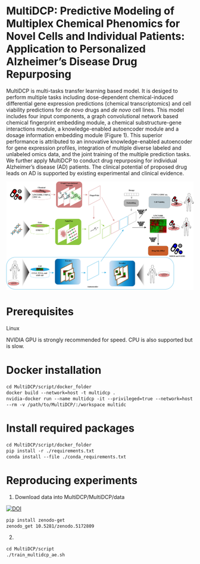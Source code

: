 # MultiDCP: Predictive Modeling of Multiplex Chemical Phenomics for Novel Cells and Individual Patients: Application to Personalized Alzheimer’s Disease Drug Repurposing

MultiDCP is multi-tasks transfer learning based model. It is desiged to perform multiple tasks including dose-dependent chemical-induced differential gene expression predictions (chemical transcriptomics) and cell viability predictions for *de novo* drugs and *de novo* cell lines. This model includes four input components, a graph convolutional network based chemical fingerprint embedding module, a chemical substructure-gene interactions module, a knowledge-enabled autoencoder module and a dosage information embedding module (Figure 1). This superior performance is attributed to an innovative knowledge-enabled autoencoder for gene expression profiles, integration of multiple diverse labeled and unlabeled omics data, and the joint training of the multiple prediction tasks. We further apply MultiDCP to conduct drug repurposing for individual Alzheimer’s disease (AD) patients. The clinical potential of proposed drug leads on AD is supported by existing experimental and clinical evidence.

![alt text](docs/architecutre.png "Pipeline")

# Prerequisites
Linux

NVIDIA GPU is strongly recommended for speed. CPU is also supported but is slow.

# Docker installation
```
cd MultiDCP/script/docker_folder
docker build --network=host -t multidcp .
nvidia-docker run --name multidcp -it --privileged=true --network=host --rm -v /path/to/MultiDCP/:/workspace multidc
```

# Install required packages
```
cd MultiDCP/script/docker_folder
pip install -r ./requirements.txt
conda install --file ./conda_requirements.txt
```

# Reproducing experiments
1. Download data into MultiDCP/MultiDCP/data

[![DOI](https://zenodo.org/badge/DOI/10.5281/zenodo.5172809.svg)](https://doi.org/10.5281/zenodo.5172809)
```
pip install zenodo-get
zenodo_get 10.5281/zenodo.5172809
```

2. 
```
cd MultiDCP/script
./train_multidcp_ae.sh
```



